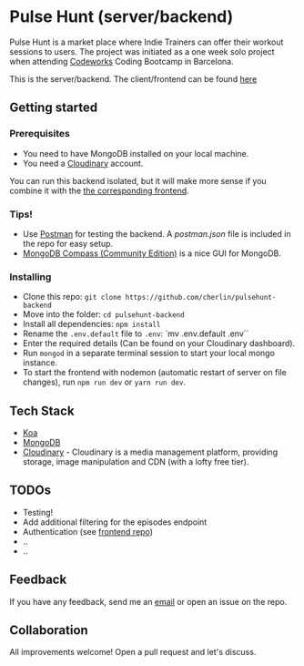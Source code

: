 # Pulse Hunt (server/backend)
Pulse Hunt is a market place where Indie Trainers can offer their workout sessions to users. The project was initiated as a one week solo project when attending [Codeworks](https://codeworks.me) Coding Bootcamp in Barcelona.

This is the server/backend. The client/frontend can be found [here](https://github.com/cherlin/pulsehunt-frontend "Pulse Hunt backend")

## Getting started

### Prerequisites
* You need to have MongoDB installed on your local machine.
* You need a [Cloudinary](https://cloudinary.com/) account.

You can run this backend isolated, but it will make more sense if you combine it with the [the corresponding frontend](https://github.com/cherlin/pulsehunt-frontend "Pulse Hunt backend").

### Tips!
* Use [Postman](https://www.getpostman.com) for testing the backend. A *postman.json* file is included in the repo for easy setup.
* [MongoDB Compass (Community Edition)](https://www.mongodb.com/products/compass) is a nice GUI for MongoDB.

### Installing
* Clone this repo: `git clone https://github.com/cherlin/pulsehunt-backend`
* Move into the folder: `cd pulsehunt-backend`
* Install all dependencies: `npm install`
* Rename the `.env.default` file to `.env`: `mv .env.default .env``
* Enter the required details (Can be found on your Cloudinary dashboard).
* Run `mongod` in a separate terminal session to start your local mongo instance.
* To start the frontend with nodemon (automatic restart of server on file changes), run `npm run dev` or `yarn run dev`. 

## Tech Stack
* [Koa](https://koajs.com)
* [MongoDB](https://www.mongodb.com)
* [Cloudinary](https://cloudinary.com) - Cloudinary is a media management platform, providing storage, image manipulation and CDN (with a lofty free tier).

## TODOs
* Testing!
* Add additional filtering for the episodes endpoint
* Authentication (see [frontend repo](https://github.com/cherlin/pulsehunt-frontend))
* ..
* ..

## Feedback
If you have any feedback, send me an [email](mailto:christofer.herlin@gmail.com) or open an issue on the repo.

## Collaboration
All improvements welcome! Open a pull request and let's discuss.